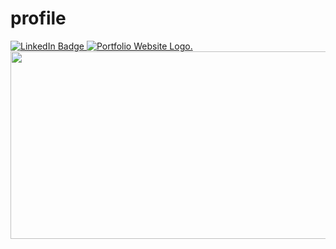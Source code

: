 # profile

<div id="badges">
  <a href="https://www.linkedin.com/in/maurosousa1/">
    <img src="https://img.shields.io/badge/LinkedIn-blue?style=for-the-badge&logo=linkedin&logoColor=white" alt="LinkedIn Badge"/>
  </a>
  <a href="https://www.maurosousa.co.uk">
    <img src="https://www.maurosousa.co.uk/assets/logo-2b77e8aa.svg" alt="Portfolio Website Logo."/>
  </a>
</div>

<div align="center">
  <img src="https://media.giphy.com/media/dWesBcTLavkZuG35MI/giphy.gif" width="600" height="300"/>
</div>

